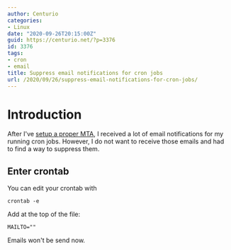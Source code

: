 ```yaml
---
author: Centurio
categories:
- Linux
date: "2020-09-26T20:15:00Z"
guid: https://centurio.net/?p=3376
id: 3376
tags:
- cron
- email
title: Suppress email notifications for cron jobs
url: /2020/09/26/suppress-email-notifications-for-cron-jobs/
---
```

# Introduction
After I've [setup a proper MTA](/2020/09/21/configure-mail-transport-agent-on-raspbian-with-external-smtp-server/), I received a lot of email notifications for my running cron jobs. However, I do not want to receive those emails and had to find a way to suppress them.

## Enter crontab
You can edit your crontab with

```
crontab -e
```

Add at the top of the file:

```
MAILTO=""
```

Emails won't be send now.